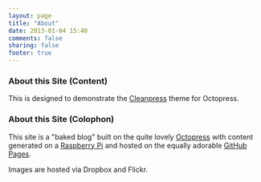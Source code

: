 ```yaml
---
layout: page
title: "About"
date: 2013-01-04 15:40
comments: false
sharing: false
footer: true
---
```

### About this Site (Content)
This is designed to demonstrate the [Cleanpress](https://github.com/macjasp/cleanpress) theme for Octopress. 
### About this Site (Colophon)
This site is a "baked blog" built on the quite lovely [Octopress](http://octopres.org) with content generated on a [Raspberry Pi](http:raspberrypi.org) and hosted on the equally adorable [GitHub Pages](http://pages.github.com).

Images are hosted via Dropbox and Flickr.